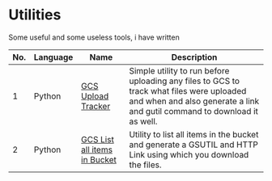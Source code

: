 # Utilities

Some useful and some useless tools, i have written

| No. | Language | Name  | Description |
|-----|----------|-------|-------------|
| 1   | Python   | [GCS Upload Tracker](./py-GCS_Upload_Tracker) | Simple utility to run before uploading any files to GCS to track what files were uploaded and when and also generate a link and gutil command to download it as well. |
| 2   | Python   | [GCS List all items in Bucket](./py-GCS_Bucket_Lister) | Utility to list all items in the bucket and generate a GSUTIL and HTTP Link using which you download the files. |